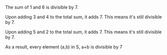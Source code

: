 The sum of 1 and 6 is divisible by 7.

Upon adding 3 and 4 to the total sum, it adds 7. This means it's still divisible by 7.

Upon adding 5 and 2 to the total sum, it adds 7. This means it's still divisible by 7.

As a result, every element (a,b) in S, a+b is divisible by 7
